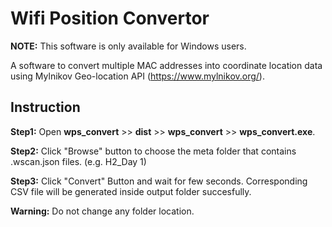 # Wifi Position Convertor

**NOTE:** This software is only available for Windows users.

A software to convert multiple MAC addresses into coordinate location data using Mylnikov Geo-location API (<https://www.mylnikov.org/>).

## Instruction

**Step1:** Open **wps_convert** >> **dist** >> **wps_convert** >> **wps_convert.exe**.

**Step2:** Click "Browse" button to choose the meta folder that contains .wscan.json files. (e.g. H2_Day 1)

**Step3:** Click "Convert" Button and wait for few seconds. Corresponding CSV file will be generated inside output folder succesfully.

**Warning:** Do not change any folder location.